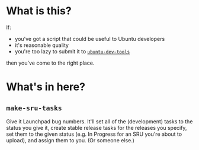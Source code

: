 What is this?
============

If:

  * you've got a script that could be useful to Ubuntu developers
  * it's reasonable quality
  * you're too lazy to submit it to [`ubuntu-dev-tools`](https://git.launchpad.net/ubuntu-dev-tools)

then you've come to the right place.

What's in here?
==============

`make-sru-tasks`
----------------

Give it Launchpad bug numbers. It'll set all of the (development) tasks to the
status you give it, create stable release tasks for the releases you specify,
set them to the given status (e.g. In Progress for an SRU you're about to
upload), and assign them to you. (Or someone else.)
